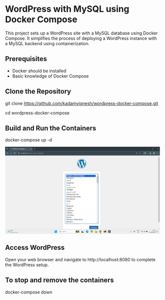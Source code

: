  # WordPress with MySQL using Docker Compose

This project sets up a WordPress site with a MySQL database using Docker Compose.
It simplifies the process of deploying a WordPress instance with a MySQL backend using containerization.

## Prerequisites

- Docker should be installed 
- Basic knowledge of Docker Compose

 ## Clone the Repository
 git clone https://github.com/kadamvignesh/wordpress-docker-compose.git
 
 cd wordpress-docker-compose

## Build and Run the Containers
docker-compose up -d

![image alt](https://raw.githubusercontent.com/kadamvignesh/wordpress-docker-compose/main/Screenshot%20(29).png)


## Access WordPress
Open your web browser and navigate to http://localhost:8080 to complete the WordPress setup.

## To stop and remove the containers
docker-compose down
